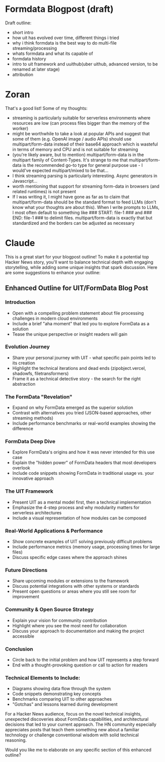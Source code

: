 <!--
Can probably just submit this to dev.to, don't need to make my own page per se. However, could be good for backlinks. A simple static html LLM generation based on BLOG.md would be great.
-->

# Formdata Blogpost (draft)

Draft outline:

- short intro
- how uit has evolved over time, different things i tried
- why i think formdata is the best way to do multi-file streaming/processing
- whats formdata and what its capable of
- formdata history
- intro to uit framework and uuithub(uber uithub, advanced version, to be renamed at later stage)
- attribution

# Zoran

That's a good list! Some of my thoughts:

- streaming is particularly suitable for serverless environments where resources are low (can process files bigger than the memory of the worker)
- might be worthwhile to take a look at popular APIs and suggest that some of them (e.g. OpenAI image / audio APIs) should use multipart/form-data instead of their base64 approach which is wasteful in terms of memory and CPU and is not suitable for streaming
- (you're likely aware, but to mention) multipart/form-data is in the multipart family of Content-Types. It's strange to me that multipart/form-data is the recommended go-to type for general purpose use - I would've expected multipart/mixed to be that...
- I think streaming parsing is particularly interesting. Async generators in Javascript...
- worth mentioning that support for streaming form-data in browsers (and related runtimes) is not present
- If I was writing it, I might have gone as far as to claim that multipart/form-data should be the standard format to feed LLMs (don't know what your thoughts are about this). When I write prompts to LLMs, I most often default to something like ### START: file-1 ### and ### END: file-1 ### to delimit files. multipart/form-data is exactly that but standardized and the borders can be adjusted as necessary

# Claude

This is a great start for your blogpost outline! To make it a potential top Hacker News story, you'll want to balance technical depth with engaging storytelling, while adding some unique insights that spark discussion. Here are some suggestions to enhance your outline:

## Enhanced Outline for UIT/FormData Blog Post

### Introduction

- Open with a compelling problem statement about file processing challenges in modern cloud environments
- Include a brief "aha moment" that led you to explore FormData as a solution
- Tease the unique perspective or insight readers will gain

### Evolution Journey

- Share your personal journey with UIT - what specific pain points led to its creation
- Highlight the technical iterations and dead ends (zipobject.vercel, shadowfs, filetransformers)
- Frame it as a technical detective story - the search for the right abstraction

### The FormData "Revelation"

- Expand on why FormData emerged as the superior solution
- Contrast with alternatives you tried (JSON-based approaches, other streaming methods)
- Include performance benchmarks or real-world examples showing the difference

### FormData Deep Dive

- Explore FormData's origins and how it was never intended for this use case
- Explain the "hidden power" of FormData headers that most developers overlook
- Include code snippets showing FormData in traditional usage vs. your innovative approach

### The UIT Framework

- Present UIT as a mental model first, then a technical implementation
- Emphasize the 4-step process and why modularity matters for serverless architectures
- Include a visual representation of how modules can be composed

### Real-World Applications & Performance

- Show concrete examples of UIT solving previously difficult problems
- Include performance metrics (memory usage, processing times for large files)
- Discuss specific edge cases where the approach shines

### Future Directions

- Share upcoming modules or extensions to the framework
- Discuss potential integrations with other systems or standards
- Present open questions or areas where you still see room for improvement

### Community & Open Source Strategy

- Explain your vision for community contribution
- Highlight where you see the most need for collaboration
- Discuss your approach to documentation and making the project accessible

### Conclusion

- Circle back to the initial problem and how UIT represents a step forward
- End with a thought-provoking question or call to action for readers

### Technical Elements to Include:

- Diagrams showing data flow through the system
- Code snippets demonstrating key concepts
- Benchmarks comparing UIT to other approaches
- "Gotchas" and lessons learned during development

For a Hacker News audience, focus on the novel technical insights, unexpected discoveries about FormData capabilities, and architectural decisions that led to your current approach. The HN community especially appreciates posts that teach them something new about a familiar technology or challenge conventional wisdom with solid technical reasoning.

Would you like me to elaborate on any specific section of this enhanced outline?
